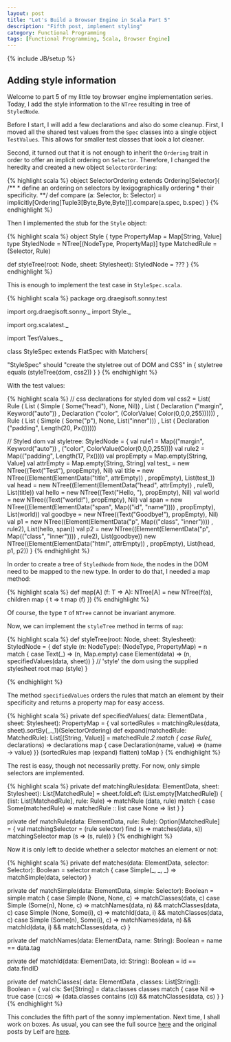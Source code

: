 ```yaml
---
layout: post
title: "Let's Build a Browser Engine in Scala Part 5"
description: "Fifth post, implement styling"
category: Functional Programming
tags: [Functional Programming, Scala, Browser Engine]
---
```

{% include JB/setup %}

Adding style information
-----------

Welcome to part 5 of my little toy browser engine implementation series. 
Today, I add the style information to the `NTree` resulting in tree of
`StyledNode`.

Before I start, I will add a few declarations and also do some cleanup. First,
I moved all the shared test values from the `Spec` classes into a single object
`TestValues`. This allows for smaller test classes that look a lot cleaner.

Second, it turned out that it is not enough to inherit the `Ordering` trait in
order to offer an implicit ordering on `Selector`. Therefore, I changed the
heredity and created a new object `SelectorOrdering`:

{% highlight scala %}
object SelectorOrdering extends Ordering[Selector]{
  /** 
    * define an ordering on selectors by lexigographically ordering
    * their specificity.
   **/
  def compare (a: Selector, b: Selector) = 
    implicitly[Ordering[Tuple3[Byte,Byte,Byte]]].compare(a.spec, b.spec)
}
{% endhighlight %}

Then I implemented the stub for the `Style` object:

{% highlight scala %}
object Style {
  type PropertyMap = Map[String, Value]
  type StyledNode = NTree[(NodeType, PropertyMap)]
  type MatchedRule = (Selector, Rule)

  def styleTree(root: Node, sheet: Stylesheet): StyledNode = ???
}
{% endhighlight %}

This is enough to implement the test case in `StyleSpec.scala`.

{% highlight scala %}
package org.draegisoft.sonny.test

import org.draegisoft.sonny._
import Style._

import org.scalatest._

import TestValues._

class StyleSpec extends FlatSpec with Matchers{

  "StyleSpec" should "create the styletree out of DOM and CSS" in {
     styletree equals (styleTree(dom, css2))
  }
}
{% endhighlight %}

With the test values: 

{% highlight scala %}
// css declarations for styled dom
val css2 = List( Rule ( List ( Simple ( Some("head"), None, Nil))
                      , List ( Declaration ("margin", Keyword("auto"))
                             , Declaration ("color", (ColorValue(
                                                        Color(0,0,0,255))))))
               , Rule ( List ( Simple ( Some("p"), None, List("inner")))
                      , List ( Declaration ("padding", Length(20, Px())))))

// Styled dom 
val styletree: StyledNode = {
  val rule1 = Map(("margin", Keyword("auto"))
                 , ("color", ColorValue(Color(0,0,0,255))))
  val rule2 = Map(("padding", Length(17, Px())))
  val propEmpty = Map.empty[String, Value]
  val attrEmpty = Map.empty[String, String]
  val test_ = new NTree((Text("Test"), propEmpty), Nil)
  val title = new NTree((Element(ElementData("title", attrEmpty))
                        , propEmpty), List(test_))
  val head = new NTree((Element(ElementData("head", attrEmpty))
                       , rule1), List(title))
  val hello = new NTree((Text("Hello, "), propEmpty), Nil)
  val world = new NTree((Text("world!"), propEmpty), Nil)
  val span = new NTree((Element(ElementData("span", Map(("id", "name"))))
                       , propEmpty), List(world))
  val goodbye = new NTree((Text("Goodbye!"), propEmpty), Nil)
  val p1 = new NTree((Element(ElementData("p", Map(("class", "inner"))))
                     , rule2), List(hello, span))
  val p2 = new NTree((Element(ElementData("p", Map(("class", "inner"))))
                     , rule2), List(goodbye))
  new NTree((Element(ElementData("html", attrEmpty))
            , propEmpty), List(head, p1, p2))
}
{% endhighlight %}

In order to create a tree of `StyledNode` from `Node`, the nodes in the DOM
need to be mapped to the new type. In order to do that, I needed a map method:

{% highlight scala %}
def map[A] (f: T => A): NTree[A] = 
  new NTree(f(a), children map { t => t map (f) })
{% endhighlight %}

Of course, the type `T` of `NTree` cannot be invariant anymore.

Now, we can implement the `styleTree` method in terms of `map`:

{% highlight scala %}
def styleTree(root: Node, sheet: Stylesheet): StyledNode = {
  def style (n: NodeType): (NodeType, PropertyMap) = n match {
    case Text(_) => (n, Map.empty)
    case Element(data) => (n, specifiedValues(data, sheet))
  }
  // 'style' the dom using the supplied stylesheet 
  root map (style)
}

{% endhighlight %}

The method `specifiedValues` orders the rules that match an element by their
specificity and returns a property map for easy access.

{% highlight scala %}
private def specifiedValues( data: ElementData
                           , sheet: Stylesheet): PropertyMap = {
  val sortedRules = matchingRules(data, sheet).sortBy(_._1)(SelectorOrdering) 
  def expand(matchedRule: MatchedRule): List[(String, Value)] = matchedRule._2 match {
    case Rule(_, declarations) => declarations map { 
                                    case Declaration(name, value) => (name -> value) }}
  (sortedRules map (expand) flatten) toMap
}
{% endhighlight %}

The rest is easy, though not necessarily pretty. For now, only simple selectors
are implemented.

{% highlight scala %}
private def matchingRules(data: ElementData, 
                          sheet: Stylesheet): List[MatchedRule] = 
  sheet.foldLeft (List.empty[MatchedRule]) { 
    (list: List[MatchedRule], rule: Rule) => matchRule (data, rule) match {
          case Some(matchedRule) => matchedRule :: list
          case None => list
        }
  }

private def matchRule(data: ElementData, rule: Rule): Option[MatchedRule] = {
  val matchingSelector = (rule selector) find (s => matches(data, s))
  matchingSelector map (s => (s, rule))
} 
{% endhighlight %}

Now it is only left to decide whether a selector matches an element or not: 

{% highlight scala %}
private def matches(data: ElementData, selector: Selector): Boolean = 
  selector match {
    case Simple(_, _, _) => matchSimple(data, selector)
  }

private def matchSimple(data: ElementData, simple: Selector): Boolean =
  simple match {
    case Simple (None, None, c) => matchClasses(data, c)
    case Simple (Some(n), None, c) => matchNames(data, n) && 
                                      matchClasses(data, c)
    case Simple (None, Some(i), c) => matchId(data, i) && 
                                      matchClasses(data, c)
    case Simple (Some(n), Some(i), c) => matchNames(data, n) &&
                                         matchId(data, i) &&
                                         matchClasses(data, c)
  }

private def matchNames(data: ElementData, name: String): Boolean = 
  name == data.tag

private def matchId(data: ElementData, id: String): Boolean = 
  id == data.findID

private def matchClasses( data: ElementData
                        , classes: List[String]): Boolean = {
  val cls: Set[String] = data.classes
  classes match {
    case Nil => true
    case (c::cs) => (data.classes contains (c)) && matchClasses(data, cs)
  }
}
{% endhighlight %}

This concludes the fifth part of the sonny implementation. Next time, I shall 
work on boxes. As usual, you can see the full source 
[here](http://github.com/mdraeger/sonny) and the original posts by Leif are 
[here](https://hrothen.github.io).
